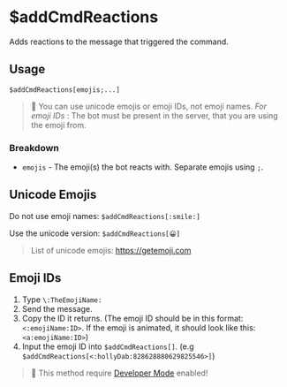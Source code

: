 # $addCmdReactions
Adds reactions to the message that triggered the command.

## Usage
```
$addCmdReactions[emojis;...]
```
> 📝 You can use unicode emojis or emoji IDs, not emoji names. *For emoji IDs* : The bot must be present in the server, that you are using the emoji from.

### Breakdown
- `emojis` - The emoji(s) the bot reacts with. Separate emojis using `;`.

## Unicode Emojis
Do not use emoji names: `$addCmdReactions[:smile:]`

Use the unicode version: `$addCmdReactions[😀]`

> List of unicode emojis: https://getemoji.com
 
## Emoji IDs
1. Type `\:TheEmojiName:`
2. Send the message.
3. Copy the ID it returns. (The emoji ID should be in this format: `<:emojiName:ID>`. If the emoji is animated, it should look like this: `<a:emojiName:ID>`)
4. Input the emoji ID into `$addCmdReactions[]`. (e.g `$addCmdReactions[<:hollyDab:828628880629825546>]`)

> 📝 This method require [Developer Mode](https://support.discord.com/hc/en-us/articles/206346498-Where-can-I-find-my-User-Server-Message-ID-) enabled! 
